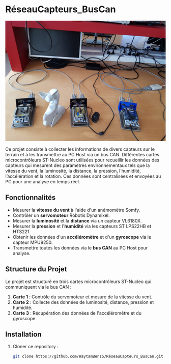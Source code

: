 # RéseauCapteurs_BusCan

![Project Overview](./Demo.jpg)

Ce projet consiste à collecter les informations de divers capteurs sur le terrain et à les transmettre au PC Host via un bus CAN. Différentes cartes microcontrôleurs ST-Nucleo sont utilisées pour recueillir les données des capteurs qui mesurent des paramètres environnementaux tels que la vitesse du vent, la luminosité, la distance, la pression, l’humidité, l’accélération et la rotation. Ces données sont centralisées et envoyées au PC pour une analyse en temps réel.

## Fonctionnalités

- Mesurer la **vitesse du vent** à l'aide d'un anémomètre Somfy.
- Contrôler un **servomoteur** Robotis Dynamixel.
- Mesurer la **luminosité** et la **distance** via un capteur VL6180X.
- Mesurer la **pression** et l'**humidité** via les capteurs ST LPS22HB et HTS221.
- Obtenir les données d'un **accéléromètre** et d'un **gyroscope** via le capteur MPU9250.
- Transmettre toutes les données via le **bus CAN** au PC Host pour analyse.

## Structure du Projet

Le projet est structuré en trois cartes microcontrôleurs ST-Nucleo qui communiquent via le bus CAN :
1. **Carte 1** : Contrôle du servomoteur et mesure de la vitesse du vent.
2. **Carte 2** : Collecte des données de luminosité, distance, pression et humidité.
3. **Carte 3** : Récupération des données de l'accéléromètre et du gyroscope.

## Installation

1. Cloner ce repository :
   ```bash
   git clone https://github.com/HaytamBenz5/RéseauCapteurs_BusCan.git
